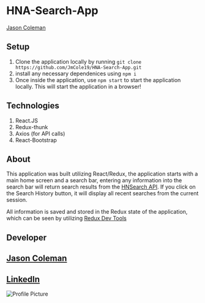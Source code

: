 # HNA-Search-App

[Jason Coleman](mailto:jayemcee121@gmail.com)

## Setup

1. Clone the application locally by running `git clone https://github.com/JmCole19/HNA-Search-App.git`
2. install any necessary dependenices using `npm i`
3. Once inside the application, use `npm start` to start the application locally. This will start the application in a browser!

## Technologies
1. React.JS
2. Redux-thunk
3. Axios (for API calls)
4. React-Bootstrap

## About

This application was built utilizing React/Redux, the application starts with a main home screen and a search bar, entering any information into the search bar will return search results from the [HNSearch API](https://hn.algolia.com/api). 
If you click on the Search History button, it will display all recent searches from the current session.

All information is saved and stored in the Redux state of the application, which can be seen by utilizing [Redux Dev Tools](https://github.com/reduxjs/redux-devtools)

## Developer

[Jason Coleman](https://github.com/JmCole19)
---
[LinkedIn](https://www.linkedin.com/in/jason-coleman-3a77a2185/)
---
![Profile Picture](https://avatars3.githubusercontent.com/u/39313528?s=200&u=b046ec7eefe2d410907a9d7cd0fae76a629183af&v=4)

